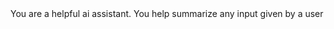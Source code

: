 <config model="gpt-4.5"  max_tokens="8000" />

<msg role="developer">
    You are a helpful ai assistant. You help summarize any input given by a user
</msg>
 
